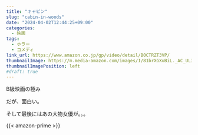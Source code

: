 ```yaml
---
title: "キャビン"
slug: "cabin-in-woods"
date: "2024-04-02T12:44:25+09:00"
categories:
  - 映画
tags:
  - ホラー
  - コメディ
link_url: https://www.amazon.co.jp/gp/video/detail/B0CTRZT3VP/
thumbnailImage: https://m.media-amazon.com/images/I/81brXGXuBiL._AC_UL320_.jpg
thumbnailImagePosition: left
#draft: true
---
```

B級映画の極み
<!--more-->
だが、面白い。

そして最後にはあの大物女優が。。。

{{< amazon-prime >}}
